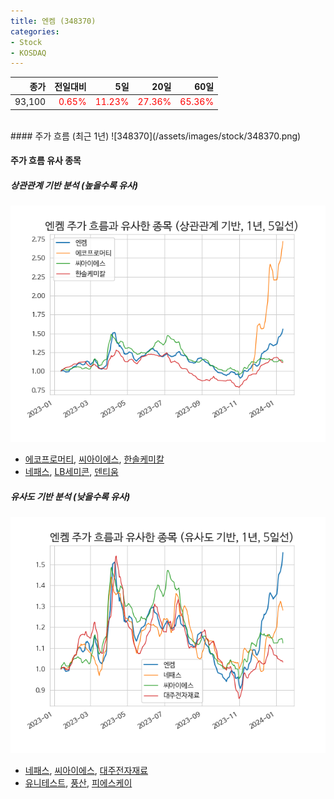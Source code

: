 ```yaml
---
title: 엔켐 (348370)
categories:
- Stock
- KOSDAQ
---
```


|종가|전일대비|5일|20일|60일|
|---:|-------:|--:|---:|---:|
|93,100|<span style="color: red">0.65%</span>|<span style="color: red">11.23%</span>|<span style="color: red">27.36%</span>|<span style="color: red">65.36%</span>|

<!-- more -->
<br>
#### 주가 흐름 (최근 1년)
![348370](/assets/images/stock/348370.png)

#### 주가 흐름 유사 종목

##### 상관관계 기반 분석 (높을수록 유사)
![348370](/assets/images/stock/348370_corr.png)
- [에코프로머티](/450080/), [씨아이에스](/222080/), [한솔케미칼](/014680/)
- [네패스](/033640/), [LB세미콘](/061970/), [덴티움](/145720/)

##### 유사도 기반 분석 (낮을수록 유사)	
![348370](/assets/images/stock/348370_sim.png)
- [네패스](/033640/), [씨아이에스](/222080/), [대주전자재료](/078600/)
- [유니테스트](/086390/), [풍산](/103140/), [피에스케이](/319660/)